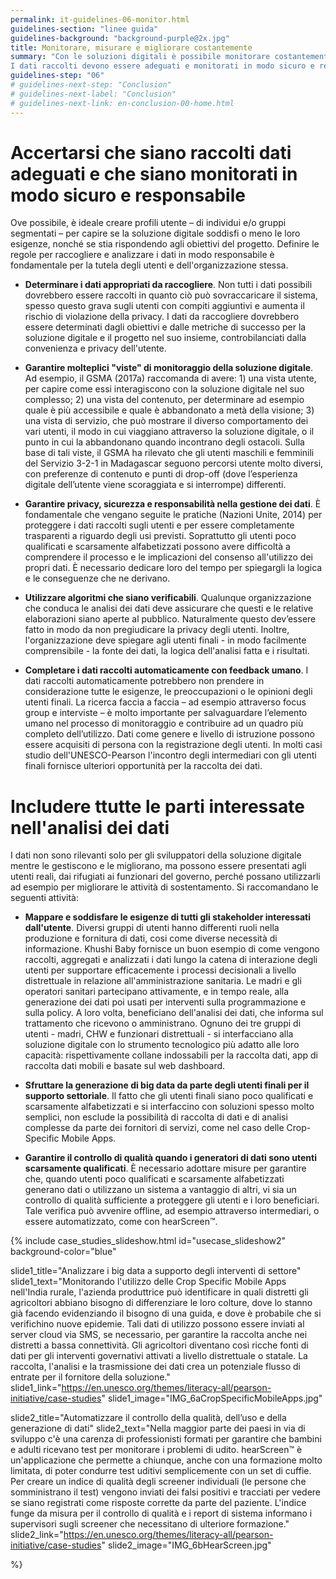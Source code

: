 ```yaml
---
permalink: it-guidelines-06-monitor.html
guidelines-section: "linee guida"
guidelines-background: "background-purple@2x.jpg"
title: Monitorare, misurare e migliorare costantemente
summary: "Con le soluzioni digitali è possibile monitorare costantemente l'attività dell'utente, il consumo e la creazione di contenuti. L'analisi dei dati di utilizzo è fondamentale per gestire un sistema efficace. Può indicare se gli obiettivi del progetto e dell'utente siano stati raggiunti e, in caso contrario, può indicare dove potrebbero essere necessarie modifiche. In un approccio di sviluppo iterativo, l'utilizzo di dati e l'analisi informano sul miglioramento del sistema.
I dati raccolti devono essere adeguati e monitorati in modo sicuro e responsabile."
guidelines-step: "06"
# guidelines-next-step: "Conclusion"
# guidelines-next-label: "Conclusion"
# guidelines-next-link: en-conclusion-00-home.html
---
```



# Accertarsi che siano raccolti dati adeguati e che siano monitorati in modo sicuro e responsabile 

Ove possibile, è ideale creare profili utente – di individui e/o gruppi segmentati – per capire se la soluzione digitale soddisfi o meno le loro esigenze, nonché se stia rispondendo agli obiettivi del progetto. Definire le regole per raccogliere e analizzare i dati in modo responsabile è fondamentale per la tutela degli utenti e dell'organizzazione stessa.

- **Determinare i dati appropriati da raccogliere**. Non tutti i dati possibili dovrebbero essere raccolti in quanto ciò può sovraccaricare il sistema, spesso questo grava sugli utenti con compiti aggiuntivi e aumenta il rischio di violazione della privacy. I dati da raccogliere dovrebbero essere determinati dagli obiettivi e dalle metriche di successo per la soluzione digitale e il progetto nel suo insieme, controbilanciati dalla convenienza e privacy dell'utente.

- **Garantire molteplici "viste" di monitoraggio della soluzione digitale**. Ad esempio, il GSMA (2017a) raccomanda di avere: 1) una vista utente, per capire come essi interagiscono con la soluzione digitale nel suo complesso; 2) una vista del contenuto, per determinare ad esempio quale è più accessibile e quale è abbandonato a metà della visione; 3) una vista di servizio, che può mostrare il diverso comportamento dei vari utenti, il modo in cui viaggiano attraverso la soluzione digitale, o il punto in cui la abbandonano quando incontrano degli ostacoli. Sulla base di tali viste, il GSMA ha rilevato che gli utenti maschili e femminili del Servizio 3-2-1 in Madagascar seguono percorsi utente molto diversi, con preferenze di contenuto e punti di drop-off (dove l’esperienza digitale dell’utente viene scoraggiata e si interrompe) differenti.

- **Garantire privacy, sicurezza e responsabilità nella gestione dei dati**. È fondamentale che vengano seguite le pratiche (Nazioni Unite, 2014) per proteggere i dati raccolti sugli utenti e per essere completamente trasparenti a riguardo degli usi previsti. Soprattutto gli utenti poco qualificati e scarsamente alfabetizzati possono avere difficoltà a comprendere il processo e le implicazioni del consenso all'utilizzo dei propri dati. È necessario dedicare loro del tempo per spiegargli la logica e le conseguenze che ne derivano.


- **Utilizzare algoritmi che siano verificabili**. Qualunque organizzazione che conduca le analisi dei dati deve assicurare che questi e le relative elaborazioni siano aperte al pubblico. Naturalmente questo dev’essere fatto in modo da non pregiudicare la privacy degli utenti. Inoltre, l'organizzazione deve spiegare agli utenti finali - in modo facilmente comprensibile - la fonte dei dati, la logica dell'analisi fatta e i risultati.

- **Completare i dati raccolti automaticamente con feedback umano**. I dati raccolti automaticamente potrebbero non prendere in considerazione tutte le esigenze, le preoccupazioni o le opinioni degli utenti finali. La ricerca faccia a faccia – ad esempio attraverso focus group e interviste – è molto importante per salvaguardare l’elemento umano nel processo di monitoraggio e contribuire ad un quadro più completo dell’utilizzo. Dati come genere e livello di istruzione possono essere acquisiti di persona con la registrazione degli utenti. In molti casi studio dell'UNESCO-Pearson l'incontro degli intermediari con gli utenti finali fornisce ulteriori opportunità per la raccolta dei dati.



# Includere ttutte le parti interessate nell'analisi dei dati

I dati non sono rilevanti solo per gli sviluppatori della soluzione digitale mentre le gestiscono e le migliorano, ma possono essere presentati agli utenti reali, dai rifugiati ai funzionari del governo, perché possano utilizzarli ad esempio per migliorare le attività di sostentamento. Si raccomandano le seguenti attività:

- **Mappare e soddisfare le esigenze di tutti gli stakeholder interessati dall'utente**. Diversi gruppi di utenti hanno differenti ruoli nella produzione e fornitura di dati, cosi come diverse necessità di informazione. Khushi Baby fornisce un buon esempio di come vengono raccolti, aggregati e analizzati i dati lungo la catena di interazione degli utenti per supportare efficacemente i processi decisionali a livello distrettuale in relazione all'amministrazione sanitaria. Le madri e gli operatori sanitari partecipano attivamente, e in tempo reale, alla generazione dei dati poi usati per interventi sulla programmazione e sulla policy. A loro volta, beneficiano dell'analisi dei dati, che informa sul trattamento che ricevono o amministrano. Ognuno dei tre gruppi di utenti - madri, CHW e funzionari distrettuali - si interfacciano alla soluzione digitale con lo strumento tecnologico più adatto alle loro capacità: rispettivamente collane indossabili per la raccolta dati, app di raccolta dati mobili e basate sul web dashboard.

- **Sfruttare la generazione di big data da parte degli utenti finali per il supporto settoriale**. Il fatto che gli utenti finali siano poco qualificati e scarsamente alfabetizzati e si interfaccino con soluzioni spesso molto semplici, non esclude la possibilità di raccolta di dati e di analisi complesse da parte dei fornitori di servizi, come nel caso delle Crop-Specific Mobile Apps.

- **Garantire il controllo di qualità quando i generatori di dati sono utenti scarsamente qualificati**. È necessario adottare misure per garantire che, quando utenti poco qualificati e scarsamente alfabetizzati generano dati o utilizzano un sistema a vantaggio di altri, vi sia un controllo di qualità sufficiente a proteggere gli utenti e i loro beneficiari. Tale verifica può avvenire offline, ad esempio attraverso intermediari, o essere automatizzato, come con hearScreen™.


{% include case_studies_slideshow.html
id="usecase_slideshow2"
background-color="blue"

slide1_title="Analizzare i big data a supporto degli interventi di settore"
slide1_text="Monitorando l'utilizzo delle Crop Specific Mobile Apps nell'India rurale, l'azienda produttrice può identificare in quali distretti gli agricoltori abbiano bisogno di differenziare le loro colture, dove lo stanno già facendo evidenziando il bisogno di una guida, e dove è probabile che si verifichino nuove epidemie.
Tali dati di utilizzo possono essere inviati al server cloud via SMS, se necessario, per garantire la raccolta anche nei distretti a bassa connettività. Gli agricoltori diventano così ricche fonti di dati per gli interventi governativi attivati a livello distrettuale o statale. La raccolta, l'analisi e la trasmissione dei dati crea un potenziale flusso di entrate per il fornitore della soluzione."
slide1_link="https://en.unesco.org/themes/literacy-all/pearson-initiative/case-studies"
slide1_image="IMG_6aCropSpecificMobileApps.jpg"

slide2_title="Automatizzare il controllo della qualità, dell’uso e della generazione di dati"
slide2_text="Nella maggior parte dei paesi in via di sviluppo c'è una carenza di professionisti formati per garantire che bambini e adulti ricevano test per monitorare i problemi di udito. hearScreen™ è un'applicazione che permette a chiunque, anche con una formazione molto limitata, di poter condurre test uditivi semplicemente con un set di cuffie. Per creare un indice di qualità degli screener individuali (le persone che somministrano il test) vengono inviati dei falsi positivi e tracciati per vedere se siano registrati come risposte corrette da parte del paziente. L'indice funge da misura per il controllo di qualità e i report di sistema informano i supervisori sugli screener che necessitano di ulteriore formazione."
slide2_link="https://en.unesco.org/themes/literacy-all/pearson-initiative/case-studies"
slide2_image="IMG_6bHearScreen.jpg"


%}
